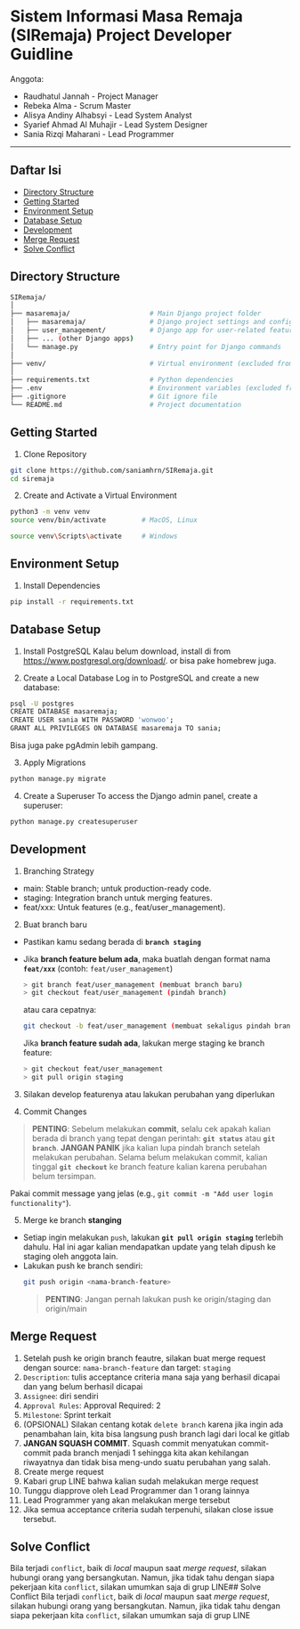 # Sistem Informasi Masa Remaja (SIRemaja) Project Developer Guidline

Anggota:

- Raudhatul Jannah - Project Manager
- Rebeka Alma - Scrum Master
- Alisya Andiny Alhabsyi - Lead System Analyst 
- Syarief Ahmad Al Muhajir - Lead System Designer
- Sania Rizqi Maharani - Lead Programmer

* * *

## Daftar Isi

- [Directory Structure](#directory-structure)
- [Getting Started](#getting-started)
- [Environment Setup](#environment-setup)
- [Database Setup](#database-setup)
- [Development](#development)
- [Merge Request](#merge-request)
- [Solve Conflict](#solve-conflict)

## Directory Structure
```bash
SIRemaja/
│
├── masaremaja/                    # Main Django project folder
│   ├── masaremaja/                # Django project settings and configuration
│   ├── user_management/           # Django app for user-related features
│   ├── ... (other Django apps)
│   └── manage.py                  # Entry point for Django commands
│
├── venv/                          # Virtual environment (excluded from Git)
│
├── requirements.txt               # Python dependencies
├── .env                           # Environment variables (excluded from Git)
├── .gitignore                     # Git ignore file
└── README.md                      # Project documentation
```

## Getting Started

1. Clone Repository
```bash
git clone https://github.com/saniamhrn/SIRemaja.git
cd siremaja
```

2. Create and Activate a Virtual Environment
```bash
python3 -m venv venv
source venv/bin/activate         # MacOS, Linux

source venv\Scripts\activate     # Windows
```

## Environment Setup

1. Install Dependencies
```bash
pip install -r requirements.txt
```
## Database Setup

1. Install PostgreSQL
Kalau belum download, install di from https://www.postgresql.org/download/. or bisa pake homebrew juga.

2. Create a Local Database
Log in to PostgreSQL and create a new database:
```bash
psql -U postgres
CREATE DATABASE masaremaja;
CREATE USER sania WITH PASSWORD 'wonwoo';
GRANT ALL PRIVILEGES ON DATABASE masaremaja TO sania;
```
Bisa juga pake pgAdmin lebih gampang.

3. Apply Migrations
```bash
python manage.py migrate
```

4. Create a Superuser
To access the Django admin panel, create a superuser:
```bash
python manage.py createsuperuser
```
## Development

1. Branching Strategy
- main: Stable branch; untuk production-ready code.
- staging: Integration branch untuk merging features.
- feat/xxx: Untuk features (e.g., feat/user_management).

2. Buat branch baru

- Pastikan kamu sedang berada di **`branch staging`**

- Jika **branch feature belum ada**, maka buatlah dengan format nama **`feat/xxx`** (contoh: `feat/user_management`)
    ```bash
    > git branch feat/user_management (membuat branch baru)
    > git checkout feat/user_management (pindah branch)
    ```

    atau cara cepatnya:

    ```bash
    git checkout -b feat/user_management (membuat sekaligus pindah branch baru)
    ```
    Jika **branch feature sudah ada**, lakukan merge staging ke branch feature:  
    ```bash
    > git checkout feat/user_management
    > git pull origin staging 
    ```

3. Silakan develop featurenya atau lakukan perubahan yang diperlukan
    

4. Commit Changes
> **PENTING**: Sebelum melakukan **commit**, selalu cek apakah kalian berada di branch yang tepat dengan perintah: **`git status`** atau **`git branch`**. 
**JANGAN PANIK** jika kalian lupa pindah branch setelah melakukan perubahan. Selama belum melakukan commit, kalian tinggal **`git checkout`** ke branch feature kalian karena perubahan belum tersimpan.

Pakai commit message yang jelas (e.g., ```git commit -m "Add user login functionality"```).

5. Merge ke branch **stanging**

- Setiap ingin melakukan `push`, lakukan **`git pull origin staging`** terlebih dahulu. Hal ini agar kalian mendapatkan update yang telah dipush ke staging oleh anggota lain.
- Lakukan push ke branch sendiri:
    ```bash
    git push origin <nama-branch-feature>
    ```
    >**PENTING**: Jangan pernah lakukan push ke origin/staging dan origin/main

## Merge Request

1. Setelah push ke origin branch feautre, silakan buat merge request dengan source: `nama-branch-feature` dan target: `staging`
2. `Description`: tulis acceptance criteria mana saja yang berhasil dicapai dan yang belum berhasil dicapai
3. `Assignee`: diri sendiri
4. `Approval Rules`: Approval Required: 2
5. `Milestone`: Sprint terkait
6. (OPSIONAL) Silakan centang kotak `delete branch` karena jika ingin ada penambahan lain, kita bisa langsung push branch lagi dari local ke gitlab 
7. **JANGAN SQUASH COMMIT**. Squash commit menyatukan commit-commit pada branch menjadi 1 sehingga kita akan kehilangan riwayatnya dan tidak bisa meng-undo suatu perubahan yang salah.
8. Create merge request
9. Kabari grup LINE bahwa kalian sudah melakukan merge request
9. Tunggu diapprove oleh Lead Programmer dan 1 orang lainnya
10. Lead Programmer yang akan melakukan merge tersebut
11. Jika semua acceptance criteria sudah terpenuhi, silakan close issue tersebut.

## Solve Conflict
Bila terjadi `conflict`, baik di *local* maupun saat *merge request*, silakan hubungi orang yang bersangkutan. Namun, jika tidak tahu dengan siapa pekerjaan kita `conflict`, silakan umumkan saja di grup LINE## Solve Conflict
Bila terjadi `conflict`, baik di *local* maupun saat *merge request*, silakan hubungi orang yang bersangkutan. Namun, jika tidak tahu dengan siapa pekerjaan kita `conflict`, silakan umumkan saja di grup LINE